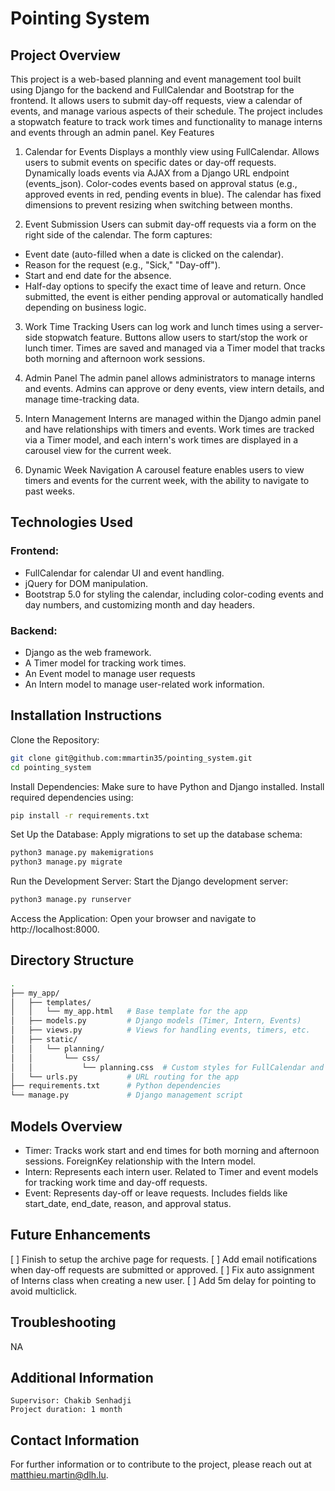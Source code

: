 # Pointing System

## Project Overview

This project is a web-based planning and event management tool built using Django for the backend and FullCalendar and Bootstrap for the frontend. It allows users to submit day-off requests, view a calendar of events, and manage various aspects of their schedule. The project includes a stopwatch feature to track work times and functionality to manage interns and events through an admin panel.
Key Features

1. Calendar for Events
Displays a monthly view using FullCalendar.
Allows users to submit events on specific dates or day-off requests.
Dynamically loads events via AJAX from a Django URL endpoint (events_json).
Color-codes events based on approval status (e.g., approved events in red, pending events in blue).
The calendar has fixed dimensions to prevent resizing when switching between months.

2. Event Submission
Users can submit day-off requests via a form on the right side of the calendar.
The form captures:
- Event date (auto-filled when a date is clicked on the calendar).
- Reason for the request (e.g., "Sick," "Day-off").
- Start and end date for the absence.
- Half-day options to specify the exact time of leave and return.
Once submitted, the event is either pending approval or automatically handled depending on business logic.

3. Work Time Tracking
Users can log work and lunch times using a server-side stopwatch feature.
Buttons allow users to start/stop the work or lunch timer.
Times are saved and managed via a Timer model that tracks both morning and afternoon work sessions.

4. Admin Panel
The admin panel allows administrators to manage interns and events.
Admins can approve or deny events, view intern details, and manage time-tracking data.

5. Intern Management
Interns are managed within the Django admin panel and have relationships with timers and events.
Work times are tracked via a Timer model, and each intern's work times are displayed in a carousel view for the current week.

6. Dynamic Week Navigation
A carousel feature enables users to view timers and events for the current week, with the ability to navigate to past weeks.

## Technologies Used

### Frontend:
- FullCalendar for calendar UI and event handling.
- jQuery for DOM manipulation.
- Bootstrap 5.0 for styling the calendar, including color-coding events and day numbers, and customizing month and day headers.
### Backend:
- Django as the web framework.
- A Timer model for tracking work times.
- An Event model to manage user requests
- An Intern model to manage user-related work information.

## Installation Instructions
Clone the Repository:
``` bash
git clone git@github.com:mmartin35/pointing_system.git
cd pointing_system
```
Install Dependencies: Make sure to have Python and Django installed. Install required dependencies using:
``` bash
pip install -r requirements.txt
```
Set Up the Database: Apply migrations to set up the database schema:
``` bash
python3 manage.py makemigrations
python3 manage.py migrate
```
Run the Development Server: Start the Django development server:
``` bash
python3 manage.py runserver
```
Access the Application: Open your browser and navigate to http://localhost:8000.

## Directory Structure

``` bash
.
├── my_app/
│   ├── templates/
│   │   └── my_app.html   # Base template for the app
│   ├── models.py         # Django models (Timer, Intern, Events)
│   ├── views.py          # Views for handling events, timers, etc.
│   ├── static/
│   │   └── planning/
│   │       └── css/
│   │           └── planning.css  # Custom styles for FullCalendar and the UI
│   └── urls.py           # URL routing for the app
├── requirements.txt      # Python dependencies
└── manage.py             # Django management script
```

## Models Overview

- Timer:
  Tracks work start and end times for both morning and afternoon sessions.
  ForeignKey relationship with the Intern model.
- Intern:
  Represents each intern user.
  Related to Timer and event models for tracking work time and day-off requests.
- Event:
  Represents day-off or leave requests.
  Includes fields like start_date, end_date, reason, and approval status.

## Future Enhancements

[ ] Finish to setup the archive page for requests.
[ ] Add email notifications when day-off requests are submitted or approved.
[ ] Fix auto assignment of Interns class when creating a new user.
[ ] Add 5m delay for pointing to avoid multiclick.

## Troubleshooting

NA

## Additional Information

    Supervisor: Chakib Senhadji
    Project duration: 1 month

## Contact Information

For further information or to contribute to the project, please reach out at matthieu.martin@dlh.lu.

